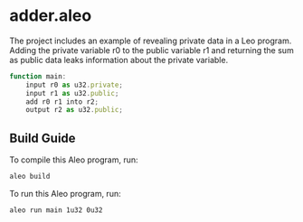 # adder.aleo

The project includes an example of revealing private data in a Leo program.  
Adding the private variable r0 to the public variable r1 and returning the sum as public data leaks information about the private variable.

```js
function main:
    input r0 as u32.private;
    input r1 as u32.public;
    add r0 r1 into r2;
    output r2 as u32.public;
```

## Build Guide

To compile this Aleo program, run:
```bash
aleo build
```

To run this Aleo program, run:
```bash
aleo run main 1u32 0u32
```
